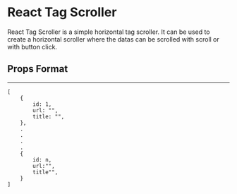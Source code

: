 # React Tag Scroller

React Tag Scroller is a simple horizontal tag scroller. It can be used to create a horizontal scroller where the datas can be scrolled with scroll or with button click.

## Props Format

<hr>

```
[
    {
        id: 1,
        url: "",
        title: "",
    },
    .
    .
    .
    .
    {
        id: n,
        url:"",
        title"",
    }
]
```
